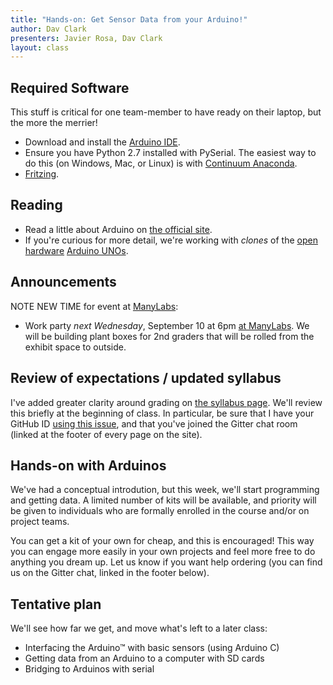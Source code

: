```yaml
---
title: "Hands-on: Get Sensor Data from your Arduino!"
author: Dav Clark
presenters: Javier Rosa, Dav Clark
layout: class
---
```

## Required Software

This stuff is critical for one team-member to have ready on their laptop, but
the more the merrier!

 - Download and install the [Arduino
   IDE](https://www.arduino.cc/en/Main/Software).
 - Ensure you have Python 2.7 installed with PySerial. The easiest way to do
   this (on Windows, Mac, or Linux) is with [Continuum
   Anaconda](http://continuum.io/downloads).
 - [Fritzing](http://fritzing.org/home/).

## Reading

 - Read a little about Arduino on [the official
   site](https://www.arduino.cc/en/Guide/HomePage).
 - If you're curious for more detail, we're working with *clones* of the [open
   hardware](https://en.wikipedia.org/wiki/Open-source_hardware) [Arduino
   UNOs](https://www.arduino.cc/en/Main/ArduinoBoardUno).

## Announcements

NOTE NEW TIME for event at [ManyLabs](https://www.manylabs.org/):

 - Work party *next Wednesday*, September 10 at 6pm [at
   ManyLabs](https://www.google.com/maps/place/Manylabs/@37.777164,-122.407709,17z/data=!4m3!3m2!1s0x80858082235da2e7:0xb30be4b717ffde73!4b1).
   We will be building plant boxes for 2nd graders that will be rolled from the
   exhibit space to outside.

## Review of expectations / updated syllabus

I've added greater clarity around grading on [the syllabus
page](syllabus.html). We'll review this briefly at the beginning of class. In
particular, be sure that I have your GitHub ID [using this
issue](https://github.com/BIDS-collaborative/hackingmeasurement.github.io/issues/33),
and that you've joined the Gitter chat room (linked at the footer of every page
on the site).

## Hands-on with Arduinos

We've had a conceptual introdution, but this week, we'll start programming and
getting data. A limited number of kits will be available, and priority will be
given to individuals who are formally enrolled in the course and/or on project
teams.

You can get a kit of your own for cheap, and this is encouraged! This way you
can engage more easily in your own projects and feel more free to do anything
you dream up. Let us know if you want help ordering (you can find us on the
Gitter chat, linked in the footer below).

## Tentative plan

We'll see how far we get, and move what's left to a later class:

 - Interfacing the Arduino™ with basic sensors (using Arduino C)
 - Getting data from an Arduino to a computer with SD cards
 - Bridging to Arduinos with serial
